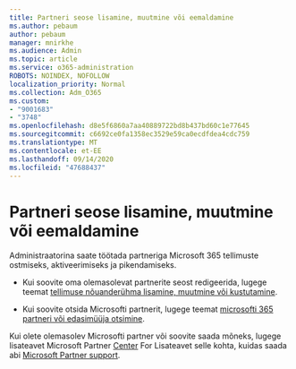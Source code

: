 ```yaml
---
title: Partneri seose lisamine, muutmine või eemaldamine
ms.author: pebaum
author: pebaum
manager: mnirkhe
ms.audience: Admin
ms.topic: article
ms.service: o365-administration
ROBOTS: NOINDEX, NOFOLLOW
localization_priority: Normal
ms.collection: Adm_O365
ms.custom:
- "9001683"
- "3748"
ms.openlocfilehash: d8e5f6860a7aa40889722bd8b437bd60c1e77645
ms.sourcegitcommit: c6692ce0fa1358ec3529e59ca0ecdfdea4cdc759
ms.translationtype: MT
ms.contentlocale: et-EE
ms.lasthandoff: 09/14/2020
ms.locfileid: "47688437"
---
```

# <a name="add-change-or-remove-a-partner-relationship"></a>Partneri seose lisamine, muutmine või eemaldamine

Administraatorina saate töötada partneriga Microsoft 365 tellimuste ostmiseks, aktiveerimiseks ja pikendamiseks. 

- Kui soovite oma olemasolevat partnerite seost redigeerida, lugege teemat [tellimuse nõuanderühma lisamine, muutmine või kustutamine](https://docs.microsoft.com/microsoft-365/admin/misc/add-partner?view=o365-worldwide).

- Kui soovite otsida Microsofti partnerit, lugege teemat [microsofti 365 partneri või edasimüüja otsimine](https://docs.microsoft.com/microsoft-365/admin/manage/find-your-partner-or-reseller?view=o365-worldwide).

Kui olete olemasolev Microsofti partner või soovite saada mõneks, lugege lisateavet Microsoft Partner [Center](https://support.microsoft.com/help/4499930/partner-center-overview) For Lisateavet selle kohta, kuidas saada abi [Microsoft Partner support](https://aka.ms/partnersupport).
